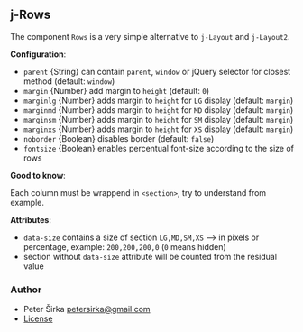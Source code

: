 ## j-Rows

The component `Rows` is a very simple alternative to `j-Layout` and `j-Layout2`.

__Configuration__:

- `parent` {String} can contain `parent`, `window` or jQuery selector for closest method (default: `window`)
- `margin` {Number} add margin to `height` (default: `0`)
- `marginlg` {Number} adds margin to `height` for `LG` display (default: `margin`)
- `marginmd` {Number} adds margin to `height` for `MD` display (default: `margin`)
- `marginsm` {Number} adds margin to `height` for `SM` display (default: `margin`)
- `marginxs` {Number} adds margin to `height` for `XS` display (default: `margin`)
- `noborder` {Boolean} disables border (default: `false`)
- `fontsize` {Boolean} enables percentual font-size according to the size of rows

__Good to know__:

Each column must be wrappend in `<section>`, try to understand from example.

__Attributes__:

- `data-size` contains a size of section `LG,MD,SM,XS` --> in pixels or percentage, example: `200,200,200,0` (`0` means hidden)
- section without `data-size` attribute will be counted from the residual value

### Author

- Peter Širka <petersirka@gmail.com>
- [License](https://www.totaljs.com/license/)